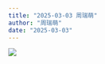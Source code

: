 ```yaml
---
title: "2025-03-03 周瑞萌"
author: "周瑞萌"
date: "2025-03-03"
---
```


![](https://box.zh.yuazhi.cn/410/note/2-6.jpg)


